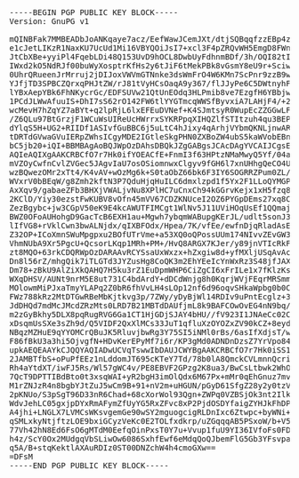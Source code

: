 <pre>
-----BEGIN PGP PUBLIC KEY BLOCK-----
Version: GnuPG v1

mQINBFak7MMBEADbJoANKqaye7acz/EefWawJCemJXt/dtjSQBqqfzzEBp4zXJJe
e1cJetLIKzR1NaxKU7UcUd1Mi16VBYQOiJsI7+xcl3F4pZRQvWH5EmgD8FWnXEEk
JtCbXBe+yyiPl4FqebLDi48Q153UvD9hOCL8DwbUyFdhnmBDf/3h/OQI82tIbPcv
IWxd2kO5NdRJf00buWyXosptrKfHs2y6tJiF6tMekPBk8vGsmY8eU9r+SciwhD+V
0UhrQRueenJrMrruj2jDIJoxVWVmGTNnke3dsWmFrO4W6KMn7ScPnr9zzB9wdjlE
YJfjTD3SPBCZQrxqPHJtZW/rJ81tVyHCsOaqA9y367/flJJyPe6C5DWtnyhFAQ1q
lYBxAepYBk6FhNKycrGc/EDFSUVw21QtUnEOdq3HLPmib8ve7EzgfH6YBbjweAnC
1PCdJLWwAfuuIS+DhI7sS62rO142FW6tlYYGTmcqWWSfByvxiA7LAHjF4/+2QRCI
wcMevH7hZqYZ7aBYt+q2lpRjL6lxEFEuDVNef+K4SJmtsyR0WupEcZZGGwLFr+XI
/Z6QLu97BtGrzjF1WCuWsUIReUcHWrrxSYKRPpqXIHQZlfSTItzuh4qu3BEPfuow
dYlqS5H+UG2+RIIDf1ASIvfGuBBC6j5uLtC4hJixy4qArhjVYbmQKNLjnwARAQAB
tDRTdGVwaGVuIERpZWhsICgyMDE2IGtleSkgPHN0ZXBoZW4ubS5kaWVobEBnbWFp
bC5jb20+iQI+BBMBAgAoBQJWpOzDAhsDBQkJZgGABgsJCAcDAgYVCAIJCgsEFgID
AQIeAQIXgAAKCRBCfO7r7Hk0ifYOEACfE+FnmI3f63HPtzNMaMwyQ5Yf/04aqjLf
mVZOyCwfnCvlZVGec5JAgvIaU7osOSiomnwxClgyv9fGH6l7xnUHhgQeCO4UPR9a
wzBQwezOMr2xTt4/K4vAV+wOzMg6k+S0taObZ66bk6F3IY6SOGRRZPum0ZL/0F2j
WVxrV0bBEqW/g8Zmh2kftN3P7QduHjqHuILC6dmxlzpd1f5Yx2F1LLoQYMGP1/Bn
AxXqv9/gabaeZFb3BHXjVWALjvNu8XPlHC7uCnxCh94kGGrvKejx1xH5fzq8SCLP
2KClD/Yiy30ezstFwKUBV8vOfn45mVV67CDZKNUceI2OZ6PYGpDEms27xq8CSxB0
ZezBgybc+jw3CGpV50eK9E4kcAWUTFIMCgt1WlNv5J11UViHOqUsEf1QQmaj73sd
BWZ0OFoAUHohgD9GacTcB6EXH1au+Mgwh7ybqmWABupgKErJL/udlt5sonJ3bTsP
lIfVG8+rVklCwn3bwALNjdx/qIXBFOdx/Hpea/7K/vfEe/ewfnDjqRladAsEgmr8
Z32OP+ICoXmnSWuMpgpxu2BOfUTrVme+a53XQ0oQPossUUm174NIvvZEvGW3X8lX
VhmNUbA9Xr5PgcU+QcsorLKqp1MRh+PM+/HvQ8ARGX7KJer/y89jnVTIcRkFw1+M
zt8MQO+63rkCDQRWpOzDARAAvRCYSsaUxWxzx+hZxgiw8d+yfMXljUSqAvAcFUaj
Dn8l56rZ/mhgQik7iTLGTd3JYZusHg8CoQK3m2EhYEeIcYnWxRz3S48jfJAXmAo2
Dm78+zBkU9AlZiXkQAHQ7H5ku3rZ1EuDpmWHP6CiZgCI6xFrILe1x7fKlzKswfGK
WXqDHSV/AUNt9nrM5E8ut731C4bdArdY+dDCdWnjg8h0KqrjWVjFEqrMRSmmRCV3
MOlowmMiPJxaTmyYLAPq2Z0bR6fhVvLH4sLOp12nf6d96oqvSHkaWpbg0b0C1JMH
FWz788kRz2MtDTGwRBeMbKjtkvg3p/7ZWy/yDyBjWl14RDIv9uPntEcglz+3Dtm2
JdDHQd7mdMcJMcdZRzMts0LRD7B21MBTdDAUfjmL8k9BAFCOwOvEG4nN9bq/SuoN
m2zGyBkhy5DLX8pqRugRVG6Ga1CT1HjGDjSJAY4bHU//fV923I1JNAeCc02CFmQt
xDsqmUsSXe3sZh9d/Q5VIDF2QxXlMCs33JuT1qfluXzOYOZxZV90kCZ+8eydfg6B
NBqzMZHuE9qYYOMCrQBuJK5RluvjbwRg3Y75SI5iNMl0rBs/6asIfXdjsT/wFzZu
F86fBkU3a3hi5OjvgfN+HDvKerEPyMf7i6r/KP3gMd0ADNDnDzsZ7YrVpo844Vtr
upkAEQEAAYkCJQQYAQIADwUCVqTswwIbDAUJCWYBgAAKCRBCfO7r7Hk0iSS1D/4i
2JAMBTfbS+oPuPfEEz1nLddomJT695cKTeY7Td/78b0lA8QmckCVLmnnQcrip118
Rh4aYtdXT/iwFJ5Rs/Wl57gWC4v/PE8EBVF2GPzg2K8ua3/BwCsLtbwk2WhO3cLs
7QcT9DPTTIBdBto0t3xsqWAI+yR2bgH3imOlQdx6M67Px+mMr0qEhGnuz7mvUekZ
M1rZNJzR4n8bgbYJtZuJ5wCm9B+91+nV2m+uHGUN/pGyD61SfgZ28y2y0tzVSSTw
2pKNUo/S3pSgT96D33nR6Chad+68cXorWol93Qgn+ZWPq0VZBSjOk3nt2Ilk2kfK
WdvJehLC05gxjpDYxRmAFymZfUyYG5RxZFvc8xP2PjdOSDYfaigZYHJkFhDPodAS
A4jhi+LNGLX7LVMCsWKsvgemGe90wSY2mguogcigRLDnIxc6Ztwpc+byWNi+2jwI
qSMLxkyNtjftzLOE9bxiGCyzVeKc0E2TOLfxdkrp/uZGqqqAB5PSxoW/b+V5VtvO
77Vh42hN8Ed6FsO6gMTdM0EefqOinPxsT0Y7u+Vvup1fuU9YI36IVfoFs0FDsoeR
h4z/ScY0Ox2MUdgqVbSLiwOw6086SxhfEwf6eMdqQoQJbemFlG5Gb3YFsvpa76Tv
q5A/B+stqKektlAXAuRDIz0ST00DNZchW4h4cmoGXw==
=DFsM
-----END PGP PUBLIC KEY BLOCK-----
</pre>
